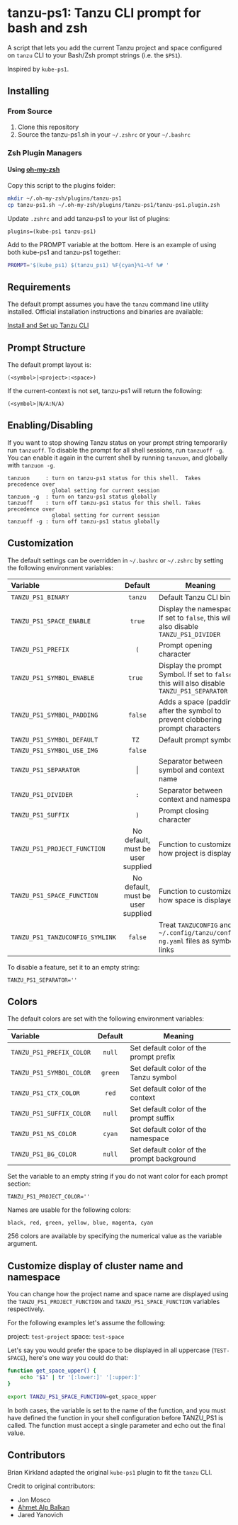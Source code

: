 tanzu-ps1: Tanzu CLI prompt for bash and zsh
============================================

A script that lets you add the current Tanzu project and space
configured on `tanzu` CLI to your Bash/Zsh prompt strings (i.e. the `$PS1`).

Inspired by `kube-ps1`.

## Installing

### From Source

1. Clone this repository
2. Source the tanzu-ps1.sh in your `~/.zshrc` or your `~/.bashrc`

### Zsh Plugin Managers

#### Using [oh-my-zsh](https://github.com/ohmyzsh/ohmyzsh)

Copy this script to the plugins folder:

```bash
mkdir ~/.oh-my-zsh/plugins/tanzu-ps1
cp tanzu-ps1.sh ~/.oh-my-zsh/plugins/tanzu-ps1/tanzu-ps1.plugin.zsh
```

Update `.zshrc` and add tanzu-ps1 to your list of plugins:

```
plugins=(kube-ps1 tanzu-ps1)
```

Add to the PROMPT variable at the bottom. Here is an example of using both kube-ps1 and tanzu-ps1 together:

```sh
PROMPT='$(kube_ps1) $(tanzu_ps1) %F{cyan}%1~%f %# '
```

## Requirements

The default prompt assumes you have the `tanzu` command line utility installed.
Official installation instructions and binaries are available:

[Install and Set up Tanzu CLI](https://docs.vmware.com/en/VMware-Tanzu-CLI/index.html)

## Prompt Structure

The default prompt layout is:

```
(<symbol>|<project>:<space>)
```

If the current-context is not set, tanzu-ps1 will return the following:

```
(<symbol>|N/A:N/A)
```

## Enabling/Disabling

If you want to stop showing Tanzu status on your prompt string temporarily
run `tanzuoff`. To disable the prompt for all shell sessions, run `tanzuoff -g`.
You can enable it again in the current shell by running `tanzuon`, and globally
with `tanzuon -g`.

```
tanzuon     : turn on tanzu-ps1 status for this shell.  Takes precedence over
              global setting for current session
tanzuon -g  : turn on tanzu-ps1 status globally
tanzuoff    : turn off tanzu-ps1 status for this shell. Takes precedence over
              global setting for current session
tanzuoff -g : turn off tanzu-ps1 status globally
```

## Customization

The default settings can be overridden in `~/.bashrc` or `~/.zshrc` by setting
the following environment variables:

| Variable | Default | Meaning |
| :------- | :-----: | ------- |
| `TANZU_PS1_BINARY` | `tanzu` | Default Tanzu CLI binary |
| `TANZU_PS1_SPACE_ENABLE` | `true` | Display the namespace. If set to `false`, this will also disable `TANZU_PS1_DIVIDER` |
| `TANZU_PS1_PREFIX` | `(` | Prompt opening character  |
| `TANZU_PS1_SYMBOL_ENABLE` | `true ` | Display the prompt Symbol. If set to `false`, this will also disable `TANZU_PS1_SEPARATOR` |
| `TANZU_PS1_SYMBOL_PADDING` | `false` | Adds a space (padding) after the symbol to prevent clobbering prompt characters |
| `TANZU_PS1_SYMBOL_DEFAULT` | `TZ ` | Default prompt symbol. |
| `TANZU_PS1_SYMBOL_USE_IMG` | `false` |  |
| `TANZU_PS1_SEPARATOR` | &#124; | Separator between symbol and context name |
| `TANZU_PS1_DIVIDER` | `:` | Separator between context and namespace |
| `TANZU_PS1_SUFFIX` | `)` | Prompt closing character |
| `TANZU_PS1_PROJECT_FUNCTION` | No default, must be user supplied | Function to customize how project is displayed |
| `TANZU_PS1_SPACE_FUNCTION` | No default, must be user supplied | Function to customize how space is displayed |
| `TANZU_PS1_TANZUCONFIG_SYMLINK` | `false` | Treat `TANZUCONFIG` and `~/.config/tanzu/config-ng.yaml` files as symbolic links |

To disable a feature, set it to an empty string:

```
TANZU_PS1_SEPARATOR=''
```

## Colors

The default colors are set with the following environment variables:

| Variable | Default | Meaning |
| :------- | :-----: | ------- |
| `TANZU_PS1_PREFIX_COLOR` | `null` | Set default color of the prompt prefix |
| `TANZU_PS1_SYMBOL_COLOR` | `green` | Set default color of the Tanzu symbol |
| `TANZU_PS1_CTX_COLOR` | `red` | Set default color of the context |
| `TANZU_PS1_SUFFIX_COLOR` | `null` | Set default color of the prompt suffix |
| `TANZU_PS1_NS_COLOR` | `cyan` | Set default color of the namespace |
| `TANZU_PS1_BG_COLOR` | `null` | Set default color of the prompt background |

Set the variable to an empty string if you do not want color for each
prompt section:

```
TANZU_PS1_PROJECT_COLOR=''
```

Names are usable for the following colors:

```
black, red, green, yellow, blue, magenta, cyan
```

256 colors are available by specifying the numerical value as the variable
argument.

## Customize display of cluster name and namespace

You can change how the project name and space name are displayed using the
`TANZU_PS1_PROJECT_FUNCTION` and `TANZU_PS1_SPACE_FUNCTION` variables
respectively.

For the following examples let's assume the following:

project: `test-project`
space: `test-space`

Let's say you would prefer the space to be displayed in all uppercase
(`TEST-SPACE`), here's one way you could do that:

```sh
function get_space_upper() {
    echo "$1" | tr '[:lower:]' '[:upper:]'
}

export TANZU_PS1_SPACE_FUNCTION=get_space_upper
```

In both cases, the variable is set to the name of the function, and you must have defined the function in your shell configuration before TANZU_PS1 is called. The function must accept a single parameter and echo out the final value.

## Contributors

Brian Kirkland adapted the original `kube-ps1` plugin to fit the `tanzu` CLI.

Credit to original contributors:
* Jon Mosco
* [Ahmet Alp Balkan](https://github.com/ahmetb)
* Jared Yanovich
